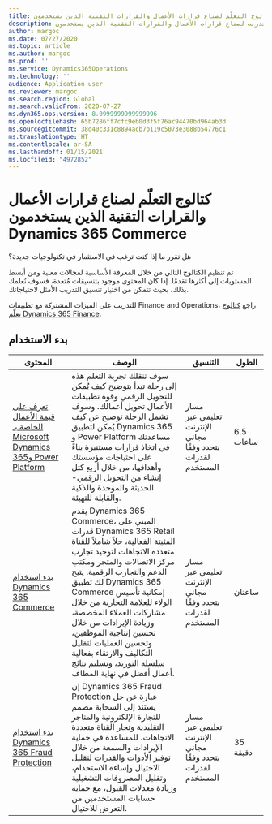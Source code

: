 ```yaml
---
title: كتالوج التعلّم لصناع قرارات الأعمال والقرارات التقنية الذين يستخدمون Dynamics 365 Commerce
description: ابحث عن جميع خيارات التدريب لصناع قرارات الأعمال والقرارات التقنية الذين يستخدمون Dynamics 365 Commerce.
author: margoc
ms.date: 07/27/2020
ms.topic: article
ms.author: margoc
ms.prod: ''
ms.service: Dynamics365Operations
ms.technology: ''
audience: Application user
ms.reviewer: margoc
ms.search.region: Global
ms.search.validFrom: 2020-07-27
ms.dyn365.ops.version: 8.0999999999999996
ms.openlocfilehash: 65b7286ff7cfc9eb0d3f5f76ac94470bd964ab3d
ms.sourcegitcommit: 38d40c331c8894acb7b119c5073e3088b54776c1
ms.translationtype: HT
ms.contentlocale: ar-SA
ms.lasthandoff: 01/15/2021
ms.locfileid: "4972852"
---
```

# <a name="learning-catalog-for-business-and-technical-decision-makers-considering-dynamics-365-commerce"></a>كتالوج التعلّم لصناع قرارات الأعمال والقرارات التقنية الذين يستخدمون Dynamics 365 Commerce

هل تقرر ما إذا كنت ترغب في الاستثمار في تكنولوجيات جديدة؟

تم تنظيم الكتالوج التالي من خلال المعرفة الأساسية لمجالات معنية ومن أبسط المستويات إلى أكثرها تقدمًا. إذا كان المحتوى موجود بتنسيقات مُتعدة، فسوف نُعلمك بذلك، بحيث تتمكن من اختيار تنسيق التدريب الأمثل لاحتياجاتك.

للتدريب على الميزات المشتركة مع تطبيقات Finance and Operations، راجع [كتالوج تعلّم Dynamics 365 Finance](../../finance/get-started/learning-catalog-bdm.md).

## <a name="get-started"></a>بدء الاستخدام<a name="get-started"></a>

| المحتوى   | ‏‏الوصف   | التنسيق    | الطول    |
|------------------------------------------------------------------------------------------------------------------------------------------------------------------------------------|--------------------------------------------------------------------------------------------------------------------------------------------------------------------------------------------------------------------------------------------------------------------------------------------------------------------------------------------------------------------------------------------------------------------------|--------------------------------------------------------------------------------|-----------|
| [تعرف على قيمة الأعمال الخاصة بـ Microsoft Dynamics 365و Power Platform](https://docs.microsoft.com/learn/paths/learn-business-value-of-dynamics-365-and-power-platform/) | سوف تنقلك تجربة التعلم هذه إلى رحلة تبدأ بتوضيح كيف يُمكن للتحويل الرقمي وقوة تطبيقات الأعمال تحويل أعمالك. وسوف تشمل الرحلة توضيح عن كيف يُمكن لتطبيق Dynamics 365 و Power Platform مساعدتك في اتخاذ قرارات مستنيرة بناءً على احتياجات مؤسستك وأهدافها، من خلال أربع كتل إنشاء من التحويل الرقمي- الحديثة والموحدة والذكية والقابلة للتهيئة.                  | مسار تعليمي عبر الإنترنت مجاني يتحدد وفقًا لقدرات المستخدم                                          | 6.5 ساعات   |
| [بدء استخدام Dynamics 365 Commerce](https://docs.microsoft.com/learn/paths/get-started-dynamics-365-commerce/)                                                       | يقدم Dynamics 365 Commerce، المبني على قدرات Dynamics 365 Retail المثبتة الفعالية، حلاً شاملاً للقناة متعددة الاتجاهات لتوحيد تجارب مركز الاتصالات والمتجر ومكتب الدعم والتجارب الرقمية. يتيح لك تطبيق Dynamics 365 Commerce إمكانية تأسيس الولاء للعلامة التجارية من خلال مشاركات العملاء المخصصة، وزيادة الإيرادات من خلال تحسين إنتاجية الموظفين، وتحسين العمليات لتقليل التكاليف والارتقاء بفعالية سلسلة التوريد، وتسليم نتائج أعمال أفضل في نهاية المطاف. | مسار تعليمي عبر الإنترنت مجاني يتحدد وفقًا لقدرات المستخدم                                          | ساعتان   |
| [بدء استخدام Dynamics 365 Fraud Protection](https://docs.microsoft.com/learn/modules/get-started-fraud-protection/)| إن Dynamics 365 Fraud Protection عبارة عن حل يستند إلى السحابة مصمم للتجارة الإلكترونية والمتاجر التقليدية وتجار القناة متعددة الاتجاهات، للمساعدة في حماية الإيرادات والسمعة من خلال توفير الأدوات والقدرات لتقليل الاحتيال وإساءة الاستخدام، وتقليل المصروفات التشغيلية وزيادة معدلات القبول، مع حماية حسابات المستخدمين من التعرض للاحتيال. | مسار تعليمي عبر الإنترنت مجاني يتحدد وفقًا لقدرات المستخدم | 35 دقيقة |
